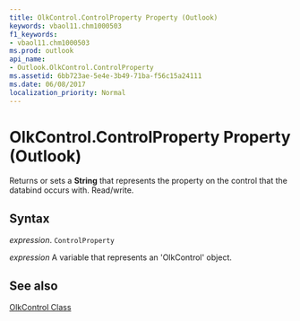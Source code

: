 ```yaml
---
title: OlkControl.ControlProperty Property (Outlook)
keywords: vbaol11.chm1000503
f1_keywords:
- vbaol11.chm1000503
ms.prod: outlook
api_name:
- Outlook.OlkControl.ControlProperty
ms.assetid: 6bb723ae-5e4e-3b49-71ba-f56c15a24111
ms.date: 06/08/2017
localization_priority: Normal
---
```



# OlkControl.ControlProperty Property (Outlook)

Returns or sets a  **String** that represents the property on the control that the databind occurs with. Read/write.


## Syntax

_expression_. `ControlProperty`

_expression_ A variable that represents an 'OlkControl' object.


## See also


[OlkControl Class](Outlook.olkcontrol.md)

